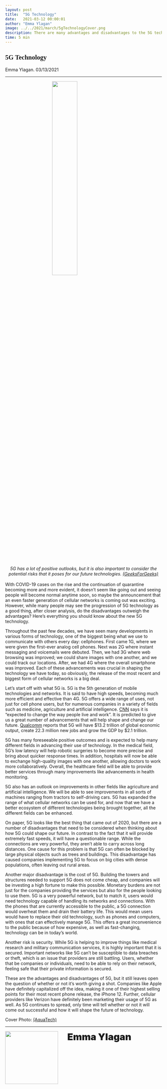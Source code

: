```yaml
---
layout: post
title:  "5G Technology"
date:   2021-03-12 00:00:01
author: "Emma Ylagan"
image: ../../2021/march/5gTechnologyCover.png
description: There are many advantages and disadvantages to the 5G technology that should be considered while thinking about the applications of this new generation of cellular networks.
time: 5 min
---
```

<h2 style="font-family: Ergonomique Bold">5G Technology</h2>
Emma Ylagan. 03/13/2021
<hr>

<img src="{{ site.baseurl }}/images/blogs/2021/march/5gTechnologyOne.png" width="40%" style="display: block; margin: 0 auto"/>  
<center><i>5G has a lot of positive outlooks, but it is also important to consider the potential risks that it poses for our future technologies.
<a href="https://www.geeksforgeeks.org/what-is-5g-wireless-technology-and-how-it-works/" target="_blank">(GeeksForGeeks)</a>
</i></center>
<br>
With COVID-19 cases on the rise and the continuation of quarantine becoming more and more evident, it doesn’t seem like going out and seeing people will become normal anytime soon, so maybe the announcement that an even faster generation of cellular networks is coming out was exciting. However, while many people may see the progression of 5G technology as a good thing, after closer analysis, do the disadvantages outweigh the advantages? Here’s everything you should know about the new 5G technology.

Throughout the past few decades, we have seen many developments in various forms of technology, one of the biggest being what we use to communicate with others every day: cellphones. First came 1G, where we were given the first-ever analog cell phones. Next was 2G where instant messaging and voicemails were debuted. Then, we had 3G where web browsing was improved; we could share images with one another, and we could track our locations. After, we had 4G where the overall smartphone was improved. Each of these advancements was crucial in shaping the technology we have today, so obviously, the release of the most recent and biggest form of cellular networks is a big deal.

Let’s start off with what 5G is. 5G is the 5th generation of mobile technologies and networks. It is said to have high speeds, becoming much more efficient and effective than 4G. 5G offers a wide range of uses, not just for cell phone users, but for numerous companies in a variety of fields such as medicine, agriculture and artificial intelligence. <a href="https://www.cnn.com/interactive/2020/03/business/what-is-5g/index.html" target="_blank">CNN</a> says it is “expected to change the way people live and work”. It is predicted to give us a great number of advancements that will help shape and change our future. <a href="https://www.qualcomm.com/5g/what-is-5g" target="_blank">Qualcomm</a> reports that 5G will have $13.2 trillion of global economic output, create 22.3 million new jobs and grow the GDP by $2.1 trillion.

5G has many foreseeable positive outcomes and is expected to help many different fields in advancing their use of technology. In the medical field, 5G’s low latency will help robotic surgeries to become more precise and bring about quicker response times. In addition, hospitals will now be able to exchange high-quality images with one another, allowing doctors to work more collaboratively. Overall, the healthcare field will be able to provide better services through many improvements like advancements in health monitoring.

5G also has an outlook on improvements in other fields like agriculture and artificial intelligence. We will be able to see improvements in all sorts of machines ranging from tractors to self-driving cars. 5G has expanded the range of what cellular networks can be used for, and now that we have a better ecosystem of different technologies being brought together, all the different fields can be enhanced.

On paper, 5G looks like the best thing that came out of 2020, but there are a number of disadvantages that need to be considered when thinking about how 5G could shape our future. In contrast to the fact that it will provide extremely fast speeds, it will have a questionable range. While the connections are very powerful, they aren’t able to carry across long distances. One cause for this problem is that 5G can often be blocked by large physical objects such as trees and buildings. This disadvantage has caused companies implementing 5G to focus on big cities with dense populations, often leaving out rural areas.  

Another major disadvantage is the cost of 5G. Building the towers and structures needed to support 5G does not come cheap, and companies will be investing a high fortune to make this possible. Monetary burdens are not just for the companies providing the services but also for the people looking to use them. 5G is a very powerful network, but to match it, users would need technology capable of handling its networks and connections. With the phones that are currently accessible to the public, a 5G connection would overheat them and drain their battery life. This would mean users would have to replace their old technology, such as phones and computers, with ones that can effectively manage 5G. This offers a great inconvenience to the public because of how expensive, as well as fast-changing, technology can be in today’s world.

Another risk is security. While 5G is helping to improve things like medical research and military communication services, it is highly important that it is secured. Important networks like 5G can’t be susceptible to data breaches or theft, which is an issue that providers are still battling. Users, whether that be companies or individuals, need to be able to rely on their network, feeling safe that their private information is secured.

These are the advantages and disadvantages of 5G, but it still leaves open the question of whether or not it’s worth giving a shot. Companies like Apple have definitely capitalized off the idea, making it one of their highest selling points for their most recent phone release, the iPhone 12. Further, cellular providers like Verizon have definitely been marketing their usage of 5G as well. As 5G continues to spread, only time will tell whether or not it will come out successful and how it will shape the future of technology.


Cover Photo: <a href="https://www.aquatechtrade.com/news/water-treatment/5g-tech-dive/" target="_blank">(AquaTech)</a>

<hr>
<img src="{{ site.baseurl }}/images/writingTeam/noProfile.jpg" width="170" style="float: left; margin-right: 30px; margin-bottom: 20px;"/>
<div style="margin-bottom: 5%;">
<span style="font-size: 30px; font-weight: 900;">Emma Ylagan</span>
<br>
</div>
